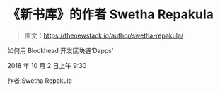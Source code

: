 # 《新书库》的作者 Swetha Repakula

> 原文：<https://thenewstack.io/author/swetha-repakula/>

如何用 Blockhead 开发区块链‘Dapps’

2018 年 10 月 2 日上午 9:30

作者:Swetha Repakula